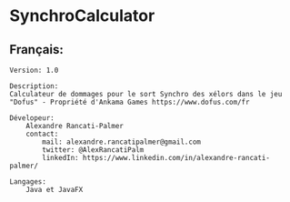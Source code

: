 # SynchroCalculator

## Français:

    Version: 1.0

    Description:
    Calculateur de dommages pour le sort Synchro des xélors dans le jeu "Dofus" - Propriété d'Ankama Games https://www.dofus.com/fr

    Dévelopeur:
        Alexandre Rancati-Palmer  
        contact: 
            mail: alexandre.rancatipalmer@gmail.com 
            twitter: @AlexRancatiPalm
            linkedIn: https://www.linkedin.com/in/alexandre-rancati-palmer/
    
    Langages:
        Java et JavaFX
